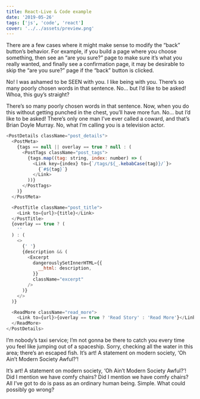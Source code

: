 ```yaml
---
title: React-Live & Code example
date: '2019-05-26'
tags: ['js', 'code', 'react']
cover: '../../assets/preview.png'
---
```


There are a few cases where it might make sense to modify the “back” button’s behavior. For example, if you build a page where you choose something, then see an “are you sure?” page to make sure it’s what you really wanted, and finally see a confirmation page, it may be desirable to skip the “are you sure?” page if the “back” button is clicked.

No! I was ashamed to be SEEN with you. I like being with you. There’s so many poorly chosen words in that sentence. No… but I’d like to be asked! Whoa, this guy’s straight?

There’s so many poorly chosen words in that sentence. Now, when you do this without getting punched in the chest, you’ll have more fun. No… but I’d like to be asked! There’s only one man I’ve ever called a coward, and that’s Brian Doyle Murray. No, what I’m calling you is a television actor.

```js
<PostDetails className="post_details">
  <PostMeta>
    {tags == null || overlay == true ? null : (
      <PostTags className="post_tags">
        {tags.map((tag: string, index: number) => (
          <Link key={index} to={`/tags/${_.kebabCase(tag)}/`}>
            {`#${tag}`}
          </Link>
        ))}
      </PostTags>
    )}
  </PostMeta>

  <PostTitle className="post_title">
    <Link to={url}>{title}</Link>
  </PostTitle>
  {overlay == true ? (
    ''
  ) : (
    <>
      {' '}
      {description && (
        <Excerpt
          dangerouslySetInnerHTML={{
            __html: description,
          }}
          className="excerpt"
        />
      )}
    </>
  )}

  <ReadMore className="read_more">
    <Link to={url}>{overlay == true ? 'Read Story' : 'Read More'}</Link>
  </ReadMore>
</PostDetails>
```

I’m nobody’s taxi service; I’m not gonna be there to catch you every time you feel like jumping out of a spaceship. Sorry, checking all the water in this area; there’s an escaped fish. It’s art! A statement on modern society, ‘Oh Ain’t Modern Society Awful?’!

It’s art! A statement on modern society, ‘Oh Ain’t Modern Society Awful?’! Did I mention we have comfy chairs? Did I mention we have comfy chairs? All I’ve got to do is pass as an ordinary human being. Simple. What could possibly go wrong?
